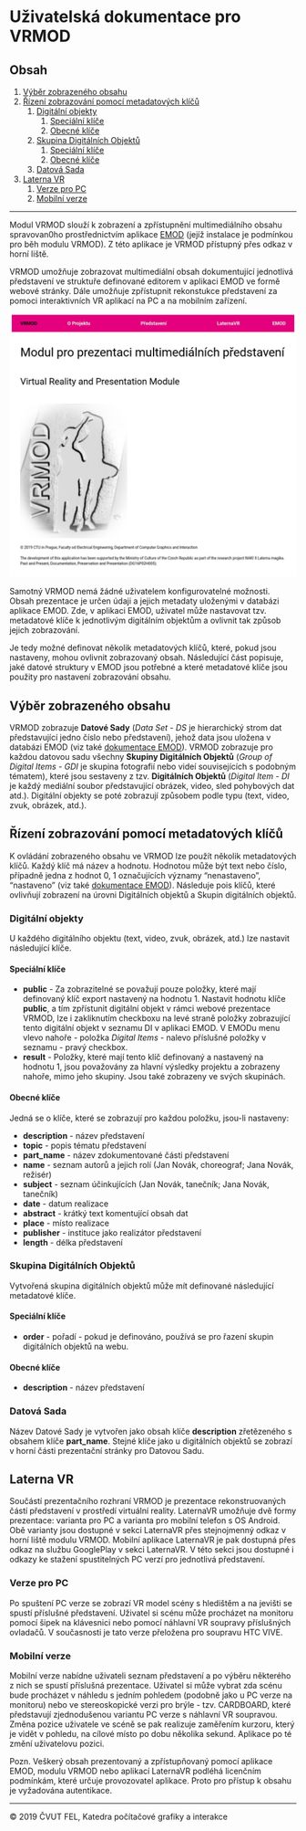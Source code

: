 # Uživatelská dokumentace pro VRMOD

## Obsah
1. [Výběr zobrazeného obsahu](#výběr-zobrazeného-obsahu)
2. [Řízení zobrazování pomocí metadatových klíčů](#řízení-zobrazování-pomocí-metadatových-klíčů)
    1. [Digitální objekty](#digitální-objekty)
        1. [Speciální klíče](#speciální-klíče)
        2. [Obecné klíče](#obecné-klíče)
    2. [Skupina Digitálních Objektů](#skupina-Digitálních-objektů)
        1. [Speciální klíče](#speciální-klíče)
        2. [Obecné klíče](#obecné-klíče)
    3. [Datová Sada](#datová-sada)
3. [Laterna VR](#laterna-vr)
    1. [Verze pro PC](#verze-pro-pc)
    2. [Mobilní verze](#mobilní-verze)

***

Modul VRMOD slouží k zobrazení a zpřístupnění multimediálního obsahu spravovan0ho prostřednictvím aplikace [EMOD](https://github.com/iimcz/emod/blob/master/frontend/lm-naki/doc/DOC.md) (jejíž instalace je podmínkou pro běh modulu VRMOD). Z této aplikace je VRMOD přístupný přes odkaz v horní liště. 

VRMOD umožňuje zobrazovat multimediální obsah dokumentující jednotlivá představení ve struktuře definované editorem v aplikaci EMOD ve formě webové stránky. Dále umožňuje zpřístupnit rekonstukce představení za pomoci interaktivních VR aplikací na PC a na mobilním zařízení. 

![VRMOD Screenshot][VRMODSC1]

Samotný VRMOD nemá žádné uživatelem konfigurovatelné možnosti. Obsah prezentace je určen údaji a jejich metadaty uloženými v databázi aplikace EMOD. Zde, v aplikaci EMOD, uživatel může nastavovat tzv. metadatové klíče k jednotlivým digitálním objektům a ovlivnit tak způsob jejich zobrazování.

Je tedy možné definovat několik metadatových klíčů, které, pokud jsou nastaveny, mohou ovlivnit zobrazovaný obsah. Následující část popisuje, jaké datové struktury v EMOD jsou potřebné a které metadatové klíče jsou použity pro nastavení zobrazování obsahu.

## Výběr zobrazeného obsahu
VRMOD zobrazuje **Datové Sady** (_Data Set - DS_ je hierarchický strom dat představující jedno číslo nebo představení), jehož data jsou uložena v databázi EMOD (viz také [dokumentace EMOD](https://github.com/iimcz/emod/blob/master/frontend/lm-naki/doc/DOC.md#struktura-ulo%C5%BEen%C3%BDch-dat)). VRMOD zobrazuje pro každou datovou sadu všechny **Skupiny Digitálních Objektů** (_Group of Digital Items - GDI_ je skupina fotografií nebo videí souvisejících s podobným tématem), které jsou sestaveny z tzv. **Digitálních Objektů** (_Digital Item - DI_ je každý mediální soubor představující obrázek, video, sled pohybových dat atd.). Digitální objekty se poté zobrazují způsobem podle typu (text, video, zvuk, obrázek, atd.). 

## Řízení zobrazování pomocí metadatových klíčů
K ovládání zobrazeného obsahu ve VRMOD lze použít několik metadatových klíčů. Každý klíč má název a hodnotu. Hodnotou může být text nebo číslo, případně jedna z hodnot 0, 1 označujících významy “nenastaveno”, “nastaveno” (viz také [dokumentace EMOD](https://github.com/iimcz/emod/blob/master/frontend/lm-naki/doc/DOC.md#ruční-zadávání-metadat)).
Následuje pois klíčů, které ovlivňují zobrazení na úrovni Digitálních objektů a Skupin digitálních objektů.

### Digitální objekty
U každého digitálního objektu (text, video, zvuk, obrázek, atd.) lze nastavit následující klíče.

#### Speciální klíče

- **public** - Za zobrazitelné se považují pouze položky, které mají definovaný klíč export nastavený na hodnotu 1. 
Nastavit hodnotu klíče **public**, a tím zpřístunit digitální objekt v rámci webové prezentace VRMOD, lze i zakliknutím checkboxu na levé straně položky zobrazující tento digitální objekt v seznamu DI v aplikaci EMOD. V EMODu menu vlevo nahoře - položka _Digital Items_ - nalevo příslušné položky v seznamu - pravý checkbox.
- **result** - Položky, které mají tento klíč definovaný a nastavený na hodnotu 1, jsou považovány za hlavní výsledky projektu a zobrazeny nahoře, mimo jeho skupiny. Jsou také zobrazeny ve svých skupinách.

#### Obecné klíče

Jedná se o klíče, které se zobrazují pro každou položku, jsou-li nastaveny:

- **description** - název představení
- **topic** - popis tématu představení
- **part_name** - název zdokumentované části představení
- **name** - seznam autorů a jejich rolí (Jan Novák, choreograf; Jana Novák, režisér)
- **subject** - seznam účinkujících (Jan Novák, tanečník; Jana Novák, tanečník)
- **date** - datum realizace
- **abstract** - krátký text komentující obsah dat
- **place** - místo realizace
- **publisher** - instituce jako realizátor představení
- **length** - délka představení


### Skupina Digitálních Objektů
Vytvořená skupina digitálních objektů může mít definované následující metadatové klíče.

#### Speciální klíče

- **order** - pořadí - pokud je definováno, používá se pro řazení skupin digitálních objektů na webu.

#### Obecné klíče

- **description** - název představení

### Datová Sada
Název Datové Sady je vytvořen jako obsah klíče **description** zřetězeného s obsahem klíče **part_name**.
Stejné klíče jako u digitálních objektů se zobrazí v horní části prezentační stránky pro Datovou Sadu.

## Laterna VR

Součástí prezentačního rozhraní VRMOD je prezentace rekonstruovaných částí představení v prostředí virtuální reality. LaternaVR umožňuje dvě formy prezentace: varianta pro PC a varianta pro mobilní telefon s OS Android. Obě varianty jsou dostupné v sekci LaternaVR přes stejnojmenný odkaz v horní liště modulu VRMOD. Mobilní aplikace LaternaVR je pak dostupná přes odkaz na službu GooglePlay v sekci LaternaVR. V této sekci jsou dostupné i odkazy ke stažení spustitelných PC verzí pro jednotlivá představení.

### Verze pro PC

Po spuštení PC verze se zobrazí VR model scény s hledištěm a na jevišti se spustí příslušné představení. Uživatel si scénu může procházet na monitoru pomocí šipek na klávesnici nebo pomocí náhlavní VR soupravy příslušných ovladačů. V současnosti je tato verze přeložena pro soupravu HTC VIVE. 

### Mobilní verze 

Mobilní verze nabídne uživateli seznam představení a po výběru některého z nich se spustí příslušná prezentace. Uživatel si může vybrat zda scénu bude procházet v náhledu s jedním pohledem (podobně jako u PC verze na monitoru) nebo ve stereoskopické verzi pro brýle - tzv. CARDBOARD, které představují zjednodušenou variantu PC verze s náhlavní VR soupravou. Změna pozice uživatele ve scéně se pak realizuje zaměřením kurzoru, který je vidět v pohledu, na cílové místo po dobu několika sekund. Aplikace po té změní uživatelovu pozici.

Pozn. Veškerý obsah prezentovaný a zpřístupňovaný pomocí aplikace EMOD, modulu VRMOD nebo aplikací LaternaVR podléhá licenčním podmínkám, které určuje provozovatel aplikace. Proto pro přístup k obsahu je vyžadována autentikace.

***
© 2019 ČVUT FEL, Katedra počítačové grafiky a interakce


[VRMODSC1]: /vrmod/src/assets/vrmod_screeshot.jpg
